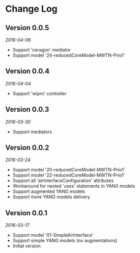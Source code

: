 Change Log
==========

## Version 0.0.5

_2016-04-06_

 * Support 'ceragon' mediator
 * Support model '24-reducedCoreModel-MWTN-Prio1'

## Version 0.0.4

_2016-04-04_

 * Support 'wipro' controller

## Version 0.0.3

_2016-03-30_

 * Support mediators

## Version 0.0.2

_2016-03-24_

 * Support model '20-reducedCoreModel-MWTN-Prio1'
 * Support model '22-reducedCoreModel-MWTN-Prio1'
 * Support all 'airInterfaceConfiguration' attributes
 * Workaround for nested 'uses' statements in YANG models
 * Support augmented YANG models
 * Support more YANG models delivery

## Version 0.0.1

_2016-03-17_

 * Support model '01-SimpleAirInterface'
 * Support simple YANG models (no augmentations)
 * Initial version

